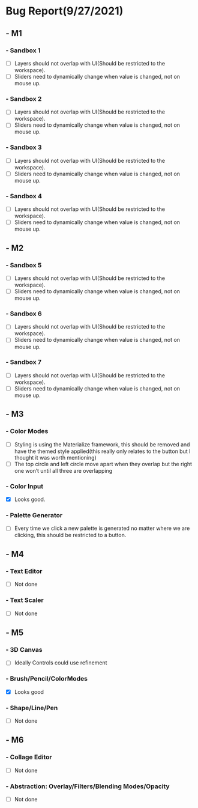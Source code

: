 # Bug Report(9/27/2021)

## - M1
###     - Sandbox 1
- [ ] Layers should not overlap with UI(Should be restricted to the workspace).
- [ ] Sliders need to dynamically change when value is changed, not on mouse up.
###     - Sandbox 2
 - [ ] Layers should not overlap with UI(Should be restricted to the workspace).
 - [ ] Sliders need to dynamically change when value is changed, not on mouse up.
###     - Sandbox 3
 - [ ] Layers should not overlap with UI(Should be restricted to the workspace).
 - [ ] Sliders need to dynamically change when value is changed, not on mouse up.
###     - Sandbox 4
 - [ ] Layers should not overlap with UI(Should be restricted to the workspace).
 - [ ] Sliders need to dynamically change when value is changed, not on mouse up.
## - M2
###     - Sandbox 5
 - [ ] Layers should not overlap with UI(Should be restricted to the workspace).
 - [ ] Sliders need to dynamically change when value is changed, not on mouse up. 
###     - Sandbox 6
 - [ ] Layers should not overlap with UI(Should be restricted to the workspace).
 - [ ] Sliders need to dynamically change when value is changed, not on mouse up.  
###     - Sandbox 7
 - [ ] Layers should not overlap with UI(Should be restricted to the workspace).
 - [ ] Sliders need to dynamically change when value is changed, not on mouse up.   
## - M3
###     - Color Modes
 - [ ] Styling is using the Materialize framework, this should be removed and have the themed style applied(this really only relates to the button but I thought it was worth mentioning)
 - [ ] The top circle and left circle move apart when they overlap but the right one won’t until all three are overlapping
###     - Color Input
 - [x] Looks good.
###     - Palette Generator
 - [ ] Every time we click a new palette is generated no matter where we are clicking, this should be restricted to a button.
## - M4
###     - Text Editor
 - [ ] Not done
###     - Text Scaler
 - [ ] Not done
## - M5
###     - 3D Canvas
 - [ ] Ideally Controls could use refinement
###     - Brush/Pencil/ColorModes
 - [x] Looks good
###     - Shape/Line/Pen
 - [ ] Not done
## - M6
###     - Collage Editor
 - [ ] Not done
###     - Abstraction: Overlay/Filters/Blending Modes/Opacity
 - [ ] Not done

